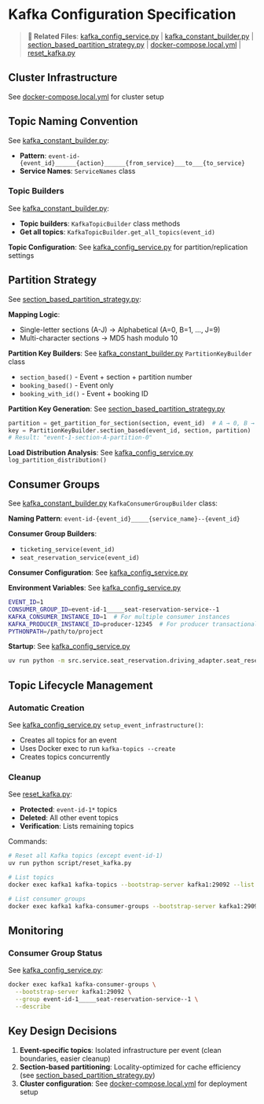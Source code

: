 # Kafka Configuration Specification

> **📁 Related Files**: [kafka_config_service.py](../src/platform/message_queue/kafka_config_service.py) | [kafka_constant_builder.py](../src/platform/message_queue/kafka_constant_builder.py) | [section_based_partition_strategy.py](../src/platform/message_queue/section_based_partition_strategy.py) | [docker-compose.local.yml](../docker-compose.local.yml) | [reset_kafka.py](../script/reset_kafka.py)

## Cluster Infrastructure

See [docker-compose.local.yml](../docker-compose.local.yml) for cluster setup

## Topic Naming Convention

See [kafka_constant_builder.py](../src/platform/message_queue/kafka_constant_builder.py):

- **Pattern**: `event-id-{event_id}______{action}______{from_service}___to___{to_service}`
- **Service Names**: `ServiceNames` class

### Topic Builders

See [kafka_constant_builder.py](../src/platform/message_queue/kafka_constant_builder.py):

- **Topic builders**: `KafkaTopicBuilder` class methods
- **Get all topics**: `KafkaTopicBuilder.get_all_topics(event_id)`

**Topic Configuration**: See [kafka_config_service.py](../src/platform/message_queue/kafka_config_service.py) for partition/replication settings

## Partition Strategy

See [section_based_partition_strategy.py](../src/platform/message_queue/section_based_partition_strategy.py):

**Mapping Logic**:

- Single-letter sections (A-J) → Alphabetical (A=0, B=1, ..., J=9)
- Multi-character sections → MD5 hash modulo 10

**Partition Key Builders**: See [kafka_constant_builder.py](../src/platform/message_queue/kafka_constant_builder.py) `PartitionKeyBuilder` class

- `section_based()` - Event + section + partition number
- `booking_based()` - Event only
- `booking_with_id()` - Event + booking ID

**Partition Key Generation**: See [section_based_partition_strategy.py](../src/platform/message_queue/section_based_partition_strategy.py)

```python
partition = get_partition_for_section(section, event_id)  # A → 0, B → 1
key = PartitionKeyBuilder.section_based(event_id, section, partition)
# Result: "event-1-section-A-partition-0"
```

**Load Distribution Analysis**: See [kafka_config_service.py](../src/platform/message_queue/kafka_config_service.py) `log_partition_distribution()`

## Consumer Groups

See [kafka_constant_builder.py](../src/platform/message_queue/kafka_constant_builder.py) `KafkaConsumerGroupBuilder` class:

**Naming Pattern**: `event-id-{event_id}_____{service_name}--{event_id}`

**Consumer Group Builders**:

- `ticketing_service(event_id)`
- `seat_reservation_service(event_id)`

**Consumer Configuration**: See [kafka_config_service.py](../src/platform/message_queue/kafka_config_service.py)

**Environment Variables**: See [kafka_config_service.py](../src/platform/message_queue/kafka_config_service.py)

```bash
EVENT_ID=1
CONSUMER_GROUP_ID=event-id-1_____seat-reservation-service--1
KAFKA_CONSUMER_INSTANCE_ID=1  # For multiple consumer instances
KAFKA_PRODUCER_INSTANCE_ID=producer-12345  # For producer transactional.id
PYTHONPATH=/path/to/project
```

**Startup**: See [kafka_config_service.py](../src/platform/message_queue/kafka_config_service.py)

```bash
uv run python -m src.service.seat_reservation.driving_adapter.seat_reservation_mq_consumer
```

## Topic Lifecycle Management

### Automatic Creation

See [kafka_config_service.py](../src/platform/message_queue/kafka_config_service.py) `setup_event_infrastructure()`:

- Creates all topics for an event
- Uses Docker exec to run `kafka-topics --create`
- Creates topics concurrently

### Cleanup

See [reset_kafka.py](../script/reset_kafka.py):

- **Protected**: `event-id-1*` topics
- **Deleted**: All other event topics
- **Verification**: Lists remaining topics

Commands:

```bash
# Reset all Kafka topics (except event-id-1)
uv run python script/reset_kafka.py

# List topics
docker exec kafka1 kafka-topics --bootstrap-server kafka1:29092 --list

# List consumer groups
docker exec kafka1 kafka-consumer-groups --bootstrap-server kafka1:29092 --list
```

## Monitoring

### Consumer Group Status

See [kafka_config_service.py](../src/platform/message_queue/kafka_config_service.py):

```bash
docker exec kafka1 kafka-consumer-groups \
  --bootstrap-server kafka1:29092 \
  --group event-id-1_____seat-reservation-service--1 \
  --describe
```

## Key Design Decisions

1. **Event-specific topics**: Isolated infrastructure per event (clean boundaries, easier cleanup)
2. **Section-based partitioning**: Locality-optimized for cache efficiency (see [section_based_partition_strategy.py](../src/platform/message_queue/section_based_partition_strategy.py))
3. **Cluster configuration**: See [docker-compose.local.yml](../docker-compose.local.yml) for deployment setup
